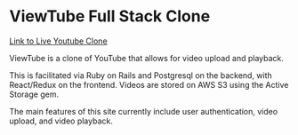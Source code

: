 # ViewTube Full Stack Clone

[Link to Live Youtube Clone](https://viewtube-clone.herokuapp.com)

ViewTube is a clone of YouTube that allows for video upload and playback.

This is facilitated via Ruby on Rails and Postgresql on the backend, with React/Redux on the frontend. Videos are stored on AWS S3 using the Active Storage gem.

The main features of this site currently include user authentication, video upload, and video playback.
